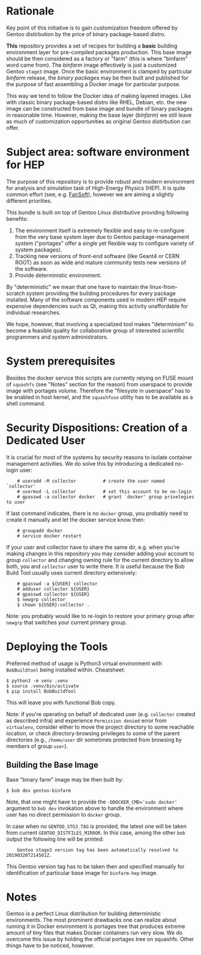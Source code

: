 # Rationale

Key point of this initiative is to gain customization freedom offered by Gentoo
distirbution by the price of binary package-based distro. 

**This** repository provides a set of recipes for building a **basic** building
environment layer for pre-compiled packages production. This base image should
be then considered as a factory or "farm" (this is where "binfarm" word
came from). The _binfarm_ image effectively is just a customized
Gentoo `stage3` image. Once the basic environment is clamped by particular
_binfarm_ release, the _binary packages_ may be then built and published for
the purpose of fast assembling a Docker image for particular purpose.

This way we tend to follow the Docker idea of making layered images. Like with
classic binary package-based distro like RHEL, Debian, etc. the new image
can be constructed from base image and bundle of binary packages in reasonable
time. However, making the base layer (_binfarm_) we still leave as much of
customization opportunities as original Gentoo distirbution can offer.

# Subject area: software environment for HEP

The purpose of this repository is to provide robust and modern environment for
analysis and simulation task of High-Energy Physics (HEP). It is quite common
effort (see, e.g. [FairSoft](https://github.com/FairRootGroup/FairSoft)),
however we are aiming a slightly different priorities.

This bundle is built on top of Gentoo Linux distributive providing following
benefits:
1. The environment itself is extremely flexible and easy to re-configure from
the very base system layer due to Gentoo package-management system ("portages"
offer a single yet flexible way to configure variety of system packages).
2. Tracking new versions of front-end software (like Geant4 or CERN ROOT) as
soon as wide and mature community tests new versions of the software.
3. Provide deterministic environment.

By "deterministic" we mean that one have to maintain the linux-from-scratch
system providing the building procedures for every package
installed. Many of the software components used in modern HEP require
expensive dependencies such as Qt, making this activity unaffordable for
individual researches.

We hope, however, that involving a specialized tool makes "determinism" to
become a feasible quality for collaborative group of interested scientific
programmers and system administrators.

# System prerequisites

Besides the docker service this scripts are currently relying on FUSE mount
of `squashfs` (see "Notes" section for the reason) from userspace to provide
image with portages volume. Therefore the "filesyste in userspace" has to be
enabled in host kernel, and the `squashfuse` utility has to be available as
a shell command.

# Security Dispositions: Creation of a Dedicated User

It is crucial for most of the systems by security reasons to isolate container
management activities. We do solve this by introducing a dedicated no-login
user:

        # useradd -M collector          # create the user named `collector'
        # usermod -L collector          # set this account to be no-login
        # gpasswd -a collector docker   # grant `docker' group privelegies to user

If last command indicates, there is no `docker` group, you probably need to
create it manually and let the docker service know then:

        # groupadd docker
        # service docker restart

If your user and collector have to share the same dir, e.g. when you're making
changes in this repository you may consider adding your account to group
`collector` and changing owning rule for the current directory to allow both,
you and `collector` user to write there. It is useful because the Bob Build
Tool usually uses current directory extensively:

        # gpasswd -a ${USER} collector
        # adduser collector ${USER}
        # gpasswd collector ${USER}
        $ newgrp collector
        $ chown ${USER}:collector .

Note: you probably would like to re-login to restore your primary group after
`newgrp` that switches your current primary group.

# Deploying the Tools

Preferred method of usage is Python3 virtual environment with `BobBuildtool`
being installed within. Cheatsheet:

    $ python3 -m venv .venv
    $ source .venv/bin/activate
    $ pip install BobBuildTool

This will leave you with functional Bob copy.

Note: if you're operating on behalf of dedicated user (e.g. `collector` created
as described infra) and experience `Permission denied` error from `virtualenv`,
consider either to move the project directory to some reachable location, or
check directory-browsing privileges to some of the parent directories (e.g.,
`/home/user` dir sometimes protected from browsing by members of group `user`).

## Building the Base Image

Base "binary farm" image may be then built by:

    $ bob dev gentoo-binfarm

Note, that one might have to provide the `-DDOCKER_CMD='sudo docker'` argument
to `bob dev` invokation above to handle the environment where user has no
direct permission to `docker` group.

In case when no `GENTOO_STG3_TAG` is provided, the latest one will be taken
from current `GENTOO_DISTFILES_MIRROR`. In this case, among the other `bob`
output the following line will be printed:

        Gentoo stage3 version tag has been automatically resolved to 20190320T214501Z.

This Gentoo version tag has to be taken then and specified manually for
identification of particular base image for `binfarm-hep` image.

# Notes

Gentoo is a perfect Linux distribution for building deterministic environments.
The most prominent drawbacks one can realize about running it in Docker
environment is portages tree that produces extreme amount of tiny files that
makes Docker containers run very slow. We do overcome this issue by holding
the official portages tree on squashfs. Other things have to be noticed,
however.


